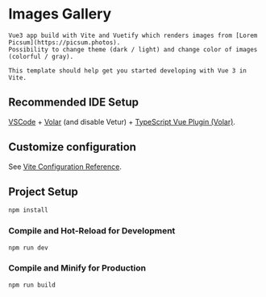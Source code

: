 # Images Gallery
```
Vue3 app build with Vite and Vuetify which renders images from [Lorem Picsum](https://picsum.photos).
Possibility to change theme (dark / light) and change color of images (colorful / gray).
```

```
This template should help get you started developing with Vue 3 in Vite.
```

## Recommended IDE Setup

[VSCode](https://code.visualstudio.com/) + [Volar](https://marketplace.visualstudio.com/items?itemName=Vue.volar) (and disable Vetur) + [TypeScript Vue Plugin (Volar)](https://marketplace.visualstudio.com/items?itemName=Vue.vscode-typescript-vue-plugin).

## Customize configuration

See [Vite Configuration Reference](https://vitejs.dev/config/).

## Project Setup

```sh
npm install
```

### Compile and Hot-Reload for Development

```sh
npm run dev
```

### Compile and Minify for Production

```sh
npm run build
```
